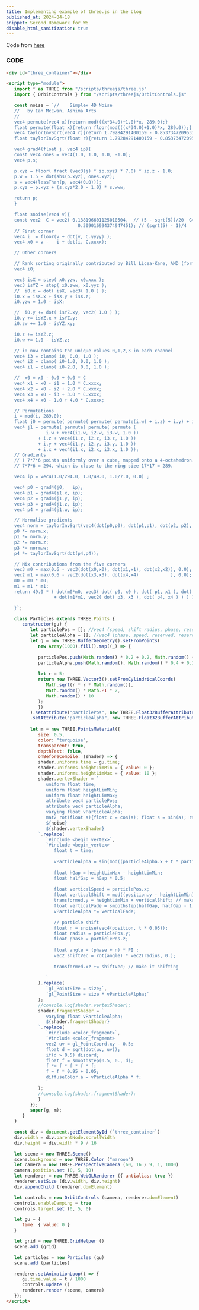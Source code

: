 ```yaml
---
title: Implementing example of three.js in the blog
published_at: 2024-04-18
snippet: Second Homework for W6
disable_html_sanitization: true
---
```


Code from [here](https://codepen.io/prisoner849/pen/ExpLBEO)

<div id="three_container"></div>

<script type="module">
   import * as THREE from "/scripts/threejs/three.js"
   import { OrbitControls } from "/scripts/threejs/OrbitControls.js"

   const noise = `//	Simplex 4D Noise 
   //	by Ian McEwan, Ashima Arts
   //
   vec4 permute(vec4 x){return mod(((x*34.0)+1.0)*x, 289.0);}
   float permute(float x){return floor(mod(((x*34.0)+1.0)*x, 289.0));}
   vec4 taylorInvSqrt(vec4 r){return 1.79284291400159 - 0.85373472095314 * r;}
   float taylorInvSqrt(float r){return 1.79284291400159 - 0.85373472095314 * r;}

   vec4 grad4(float j, vec4 ip){
   const vec4 ones = vec4(1.0, 1.0, 1.0, -1.0);
   vec4 p,s;

   p.xyz = floor( fract (vec3(j) * ip.xyz) * 7.0) * ip.z - 1.0;
   p.w = 1.5 - dot(abs(p.xyz), ones.xyz);
   s = vec4(lessThan(p, vec4(0.0)));
   p.xyz = p.xyz + (s.xyz*2.0 - 1.0) * s.www; 

   return p;
   }

   float snoise(vec4 v){
   const vec2  C = vec2( 0.138196601125010504,  // (5 - sqrt(5))/20  G4
                           0.309016994374947451); // (sqrt(5) - 1)/4   F4
   // First corner
   vec4 i  = floor(v + dot(v, C.yyyy) );
   vec4 x0 = v -   i + dot(i, C.xxxx);

   // Other corners

   // Rank sorting originally contributed by Bill Licea-Kane, AMD (formerly ATI)
   vec4 i0;

   vec3 isX = step( x0.yzw, x0.xxx );
   vec3 isYZ = step( x0.zww, x0.yyz );
   //  i0.x = dot( isX, vec3( 1.0 ) );
   i0.x = isX.x + isX.y + isX.z;
   i0.yzw = 1.0 - isX;

   //  i0.y += dot( isYZ.xy, vec2( 1.0 ) );
   i0.y += isYZ.x + isYZ.y;
   i0.zw += 1.0 - isYZ.xy;

   i0.z += isYZ.z;
   i0.w += 1.0 - isYZ.z;

   // i0 now contains the unique values 0,1,2,3 in each channel
   vec4 i3 = clamp( i0, 0.0, 1.0 );
   vec4 i2 = clamp( i0-1.0, 0.0, 1.0 );
   vec4 i1 = clamp( i0-2.0, 0.0, 1.0 );

   //  x0 = x0 - 0.0 + 0.0 * C 
   vec4 x1 = x0 - i1 + 1.0 * C.xxxx;
   vec4 x2 = x0 - i2 + 2.0 * C.xxxx;
   vec4 x3 = x0 - i3 + 3.0 * C.xxxx;
   vec4 x4 = x0 - 1.0 + 4.0 * C.xxxx;

   // Permutations
   i = mod(i, 289.0); 
   float j0 = permute( permute( permute( permute(i.w) + i.z) + i.y) + i.x);
   vec4 j1 = permute( permute( permute( permute (
               i.w + vec4(i1.w, i2.w, i3.w, 1.0 ))
            + i.z + vec4(i1.z, i2.z, i3.z, 1.0 ))
            + i.y + vec4(i1.y, i2.y, i3.y, 1.0 ))
            + i.x + vec4(i1.x, i2.x, i3.x, 1.0 ));
   // Gradients
   // ( 7*7*6 points uniformly over a cube, mapped onto a 4-octahedron.)
   // 7*7*6 = 294, which is close to the ring size 17*17 = 289.

   vec4 ip = vec4(1.0/294.0, 1.0/49.0, 1.0/7.0, 0.0) ;

   vec4 p0 = grad4(j0,   ip);
   vec4 p1 = grad4(j1.x, ip);
   vec4 p2 = grad4(j1.y, ip);
   vec4 p3 = grad4(j1.z, ip);
   vec4 p4 = grad4(j1.w, ip);

   // Normalise gradients
   vec4 norm = taylorInvSqrt(vec4(dot(p0,p0), dot(p1,p1), dot(p2, p2), dot(p3,p3)));
   p0 *= norm.x;
   p1 *= norm.y;
   p2 *= norm.z;
   p3 *= norm.w;
   p4 *= taylorInvSqrt(dot(p4,p4));

   // Mix contributions from the five corners
   vec3 m0 = max(0.6 - vec3(dot(x0,x0), dot(x1,x1), dot(x2,x2)), 0.0);
   vec2 m1 = max(0.6 - vec2(dot(x3,x3), dot(x4,x4)            ), 0.0);
   m0 = m0 * m0;
   m1 = m1 * m1;
   return 49.0 * ( dot(m0*m0, vec3( dot( p0, x0 ), dot( p1, x1 ), dot( p2, x2 )))
                  + dot(m1*m1, vec2( dot( p3, x3 ), dot( p4, x4 ) ) ) ) ;

   }`;

   class Particles extends THREE.Points {
      constructor(gu) {
         let particlePos = []; //vec4 (speed, shift radius, phase, reserved);
         let particleAlpha = []; //vec4 (phase, speed, reserved, reserved)
         let g = new THREE.BufferGeometry().setFromPoints(
            new Array(1000).fill().map((_) => {
            
            particlePos.push(Math.random() * 0.2 + 0.2, Math.random() + 1, Math.random(), 0);
            particleAlpha.push(Math.random(), Math.random() * 0.4 + 0.1, 0, 0);
            
            let r = 5;
            return new THREE.Vector3().setFromCylindricalCoords(
               Math.sqrt(r * r * Math.random()),
               Math.random() * Math.PI * 2,
               Math.random() * 10
            );
            })
         ).setAttribute("particlePos", new THREE.Float32BufferAttribute(particlePos, 4))
         .setAttribute("particleAlpha", new THREE.Float32BufferAttribute(particleAlpha, 4));
         
         let m = new THREE.PointsMaterial({
            size: 0.5,
            color: "white",
            transparent: true,
            depthTest: false,
            onBeforeCompile: (shader) => {
            shader.uniforms.time = gu.time;
            shader.uniforms.heightLimMin = { value: 0 };
            shader.uniforms.heightLimMax = { value: 10 };
            shader.vertexShader = `
               uniform float time;
               uniform float heightLimMin;
               uniform float heightLimMax;
               attribute vec4 particlePos;
               attribute vec4 particleAlpha;
               varying float vParticleAlpha;
               mat2 rot(float a){float c = cos(a); float s = sin(a); return mat2(c, s, -s, c);}
               ${noise}
               ${shader.vertexShader}
            `.replace(
               `#include <begin_vertex>`,
               `#include <begin_vertex>
                  float t = time;
               
                  vParticleAlpha = sin(mod((particleAlpha.x + t * particleAlpha.y) * PI2, PI2)) * 0.5 + 0.5;
                              
                  float hGap = heightLimMax - heightLimMin;
                  float halfGap = hGap * 0.5;
                  
                  float verticalSpeed = particlePos.x;
                  float verticalShift = mod((position.y - heightLimMin) + verticalSpeed * t, hGap);
                  transformed.y = heightLimMin + verticalShift; // make it looped on Y-axis
                  float verticalFade = smoothstep(halfGap, halfGap - 1., abs(verticalShift - halfGap)); // for both top and bottom
                  vParticleAlpha *= verticalFade;
                  
                  // particle shift
                  float n = snoise(vec4(position, t * 0.05));
                  float radius = particlePos.y;
                  float phase = particlePos.z;
                  
                  float angle = (phase + n) * PI ;
                  vec2 shiftVec = rot(angle) * vec2(radius, 0.);
                  
                  transformed.xz += shiftVec; // make it shifting
                  
               `
            ).replace(
               `gl_PointSize = size;`,
               `gl_PointSize = size * vParticleAlpha;`
            );
            //console.log(shader.vertexShader);
            shader.fragmentShader = `
               varying float vParticleAlpha;
               ${shader.fragmentShader}
            `.replace(
               `#include <color_fragment>`,
               `#include <color_fragment>
               vec2 uv = gl_PointCoord.xy - 0.5;
               float d = sqrt(dot(uv, uv));
               if(d > 0.5) discard;
               float f = smoothstep(0.5, 0., d);
               f *= f * f * f * f;
               f = f * 0.95 + 0.05;
               diffuseColor.a = vParticleAlpha * f;
               `
            );
            //console.log(shader.fragmentShader);
            }
         });
         super(g, m);
      }
   }

   const div = document.getElementById (`three_container`)
   div.width = div.parentNode.scrollWidth
   div.height = div.width * 9 / 16

   let scene = new THREE.Scene()
   scene.background = new THREE.Color ("maroon")
   let camera = new THREE.PerspectiveCamera (60, 16 / 9, 1, 1000)
   camera.position.set (0, 5, 10)
   let renderer = new THREE.WebGLRenderer ({ antialias: true })
   renderer.setSize (div.width, div.height)
   div.appendChild (renderer.domElement)

   let controls = new OrbitControls (camera, renderer.domElement)
   controls.enableDamping = true
   controls.target.set (0, 5, 0)

   let gu = {
      time: { value: 0 }
   }

   let grid = new THREE.GridHelper ()
   scene.add (grid)

   let particles = new Particles (gu)
   scene.add (particles)

   renderer.setAnimationLoop(t => {
      gu.time.value = t / 1000
      controls.update ()
      renderer.render (scene, camera)
   });
</script>

### CODE

```html
<div id="three_container"></div>

<script type="module">
   import * as THREE from "/scripts/threejs/three.js"
   import { OrbitControls } from "/scripts/threejs/OrbitControls.js"

   const noise = `//	Simplex 4D Noise 
   //	by Ian McEwan, Ashima Arts
   //
   vec4 permute(vec4 x){return mod(((x*34.0)+1.0)*x, 289.0);}
   float permute(float x){return floor(mod(((x*34.0)+1.0)*x, 289.0));}
   vec4 taylorInvSqrt(vec4 r){return 1.79284291400159 - 0.85373472095314 * r;}
   float taylorInvSqrt(float r){return 1.79284291400159 - 0.85373472095314 * r;}

   vec4 grad4(float j, vec4 ip){
   const vec4 ones = vec4(1.0, 1.0, 1.0, -1.0);
   vec4 p,s;

   p.xyz = floor( fract (vec3(j) * ip.xyz) * 7.0) * ip.z - 1.0;
   p.w = 1.5 - dot(abs(p.xyz), ones.xyz);
   s = vec4(lessThan(p, vec4(0.0)));
   p.xyz = p.xyz + (s.xyz*2.0 - 1.0) * s.www; 

   return p;
   }

   float snoise(vec4 v){
   const vec2  C = vec2( 0.138196601125010504,  // (5 - sqrt(5))/20  G4
                           0.309016994374947451); // (sqrt(5) - 1)/4   F4
   // First corner
   vec4 i  = floor(v + dot(v, C.yyyy) );
   vec4 x0 = v -   i + dot(i, C.xxxx);

   // Other corners

   // Rank sorting originally contributed by Bill Licea-Kane, AMD (formerly ATI)
   vec4 i0;

   vec3 isX = step( x0.yzw, x0.xxx );
   vec3 isYZ = step( x0.zww, x0.yyz );
   //  i0.x = dot( isX, vec3( 1.0 ) );
   i0.x = isX.x + isX.y + isX.z;
   i0.yzw = 1.0 - isX;

   //  i0.y += dot( isYZ.xy, vec2( 1.0 ) );
   i0.y += isYZ.x + isYZ.y;
   i0.zw += 1.0 - isYZ.xy;

   i0.z += isYZ.z;
   i0.w += 1.0 - isYZ.z;

   // i0 now contains the unique values 0,1,2,3 in each channel
   vec4 i3 = clamp( i0, 0.0, 1.0 );
   vec4 i2 = clamp( i0-1.0, 0.0, 1.0 );
   vec4 i1 = clamp( i0-2.0, 0.0, 1.0 );

   //  x0 = x0 - 0.0 + 0.0 * C 
   vec4 x1 = x0 - i1 + 1.0 * C.xxxx;
   vec4 x2 = x0 - i2 + 2.0 * C.xxxx;
   vec4 x3 = x0 - i3 + 3.0 * C.xxxx;
   vec4 x4 = x0 - 1.0 + 4.0 * C.xxxx;

   // Permutations
   i = mod(i, 289.0); 
   float j0 = permute( permute( permute( permute(i.w) + i.z) + i.y) + i.x);
   vec4 j1 = permute( permute( permute( permute (
               i.w + vec4(i1.w, i2.w, i3.w, 1.0 ))
            + i.z + vec4(i1.z, i2.z, i3.z, 1.0 ))
            + i.y + vec4(i1.y, i2.y, i3.y, 1.0 ))
            + i.x + vec4(i1.x, i2.x, i3.x, 1.0 ));
   // Gradients
   // ( 7*7*6 points uniformly over a cube, mapped onto a 4-octahedron.)
   // 7*7*6 = 294, which is close to the ring size 17*17 = 289.

   vec4 ip = vec4(1.0/294.0, 1.0/49.0, 1.0/7.0, 0.0) ;

   vec4 p0 = grad4(j0,   ip);
   vec4 p1 = grad4(j1.x, ip);
   vec4 p2 = grad4(j1.y, ip);
   vec4 p3 = grad4(j1.z, ip);
   vec4 p4 = grad4(j1.w, ip);

   // Normalise gradients
   vec4 norm = taylorInvSqrt(vec4(dot(p0,p0), dot(p1,p1), dot(p2, p2), dot(p3,p3)));
   p0 *= norm.x;
   p1 *= norm.y;
   p2 *= norm.z;
   p3 *= norm.w;
   p4 *= taylorInvSqrt(dot(p4,p4));

   // Mix contributions from the five corners
   vec3 m0 = max(0.6 - vec3(dot(x0,x0), dot(x1,x1), dot(x2,x2)), 0.0);
   vec2 m1 = max(0.6 - vec2(dot(x3,x3), dot(x4,x4)            ), 0.0);
   m0 = m0 * m0;
   m1 = m1 * m1;
   return 49.0 * ( dot(m0*m0, vec3( dot( p0, x0 ), dot( p1, x1 ), dot( p2, x2 )))
                  + dot(m1*m1, vec2( dot( p3, x3 ), dot( p4, x4 ) ) ) ) ;

   }`;

   class Particles extends THREE.Points {
      constructor(gu) {
         let particlePos = []; //vec4 (speed, shift radius, phase, reserved);
         let particleAlpha = []; //vec4 (phase, speed, reserved, reserved)
         let g = new THREE.BufferGeometry().setFromPoints(
            new Array(1000).fill().map((_) => {
            
            particlePos.push(Math.random() * 0.2 + 0.2, Math.random() + 1, Math.random(), 0);
            particleAlpha.push(Math.random(), Math.random() * 0.4 + 0.1, 0, 0);
            
            let r = 5;
            return new THREE.Vector3().setFromCylindricalCoords(
               Math.sqrt(r * r * Math.random()),
               Math.random() * Math.PI * 2,
               Math.random() * 10
            );
            })
         ).setAttribute("particlePos", new THREE.Float32BufferAttribute(particlePos, 4))
         .setAttribute("particleAlpha", new THREE.Float32BufferAttribute(particleAlpha, 4));
         
         let m = new THREE.PointsMaterial({
            size: 0.5,
            color: "turquoise",
            transparent: true,
            depthTest: false,
            onBeforeCompile: (shader) => {
            shader.uniforms.time = gu.time;
            shader.uniforms.heightLimMin = { value: 0 };
            shader.uniforms.heightLimMax = { value: 10 };
            shader.vertexShader = `
               uniform float time;
               uniform float heightLimMin;
               uniform float heightLimMax;
               attribute vec4 particlePos;
               attribute vec4 particleAlpha;
               varying float vParticleAlpha;
               mat2 rot(float a){float c = cos(a); float s = sin(a); return mat2(c, s, -s, c);}
               ${noise}
               ${shader.vertexShader}
            `.replace(
               `#include <begin_vertex>`,
               `#include <begin_vertex>
                  float t = time;
               
                  vParticleAlpha = sin(mod((particleAlpha.x + t * particleAlpha.y) * PI2, PI2)) * 0.5 + 0.5;
                              
                  float hGap = heightLimMax - heightLimMin;
                  float halfGap = hGap * 0.5;
                  
                  float verticalSpeed = particlePos.x;
                  float verticalShift = mod((position.y - heightLimMin) + verticalSpeed * t, hGap);
                  transformed.y = heightLimMin + verticalShift; // make it looped on Y-axis
                  float verticalFade = smoothstep(halfGap, halfGap - 1., abs(verticalShift - halfGap)); // for both top and bottom
                  vParticleAlpha *= verticalFade;
                  
                  // particle shift
                  float n = snoise(vec4(position, t * 0.05));
                  float radius = particlePos.y;
                  float phase = particlePos.z;
                  
                  float angle = (phase + n) * PI ;
                  vec2 shiftVec = rot(angle) * vec2(radius, 0.);
                  
                  transformed.xz += shiftVec; // make it shifting
                  
               `
            ).replace(
               `gl_PointSize = size;`,
               `gl_PointSize = size * vParticleAlpha;`
            );
            //console.log(shader.vertexShader);
            shader.fragmentShader = `
               varying float vParticleAlpha;
               ${shader.fragmentShader}
            `.replace(
               `#include <color_fragment>`,
               `#include <color_fragment>
               vec2 uv = gl_PointCoord.xy - 0.5;
               float d = sqrt(dot(uv, uv));
               if(d > 0.5) discard;
               float f = smoothstep(0.5, 0., d);
               f *= f * f * f * f;
               f = f * 0.95 + 0.05;
               diffuseColor.a = vParticleAlpha * f;
               `
            );
            //console.log(shader.fragmentShader);
            }
         });
         super(g, m);
      }
   }

   const div = document.getElementById (`three_container`)
   div.width = div.parentNode.scrollWidth
   div.height = div.width * 9 / 16

   let scene = new THREE.Scene()
   scene.background = new THREE.Color ("maroon")
   let camera = new THREE.PerspectiveCamera (60, 16 / 9, 1, 1000)
   camera.position.set (0, 5, 10)
   let renderer = new THREE.WebGLRenderer ({ antialias: true })
   renderer.setSize (div.width, div.height)
   div.appendChild (renderer.domElement)

   let controls = new OrbitControls (camera, renderer.domElement)
   controls.enableDamping = true
   controls.target.set (0, 5, 0)

   let gu = {
      time: { value: 0 }
   }

   let grid = new THREE.GridHelper ()
   scene.add (grid)

   let particles = new Particles (gu)
   scene.add (particles)

   renderer.setAnimationLoop(t => {
      gu.time.value = t / 1000
      controls.update ()
      renderer.render (scene, camera)
   });
</script>
```
